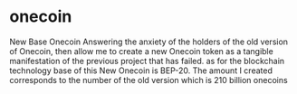 # onecoin
New Base Onecoin
Answering the anxiety of the holders of the old version of Onecoin, then allow me to create a new Onecoin token as a tangible manifestation of the previous project that has failed.
as for the blockchain technology base of this New Onecoin is BEP-20.
The amount I created corresponds to the number of the old version which is 210 billion onecoins
